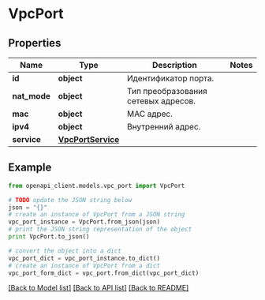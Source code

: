 # VpcPort


## Properties
Name | Type | Description | Notes
------------ | ------------- | ------------- | -------------
**id** | **object** | Идентификатор порта. | 
**nat_mode** | **object** | Тип преобразования сетевых адресов. | 
**mac** | **object** | MAC адрес. | 
**ipv4** | **object** | Внутренний адрес. | 
**service** | [**VpcPortService**](VpcPortService.md) |  | 

## Example

```python
from openapi_client.models.vpc_port import VpcPort

# TODO update the JSON string below
json = "{}"
# create an instance of VpcPort from a JSON string
vpc_port_instance = VpcPort.from_json(json)
# print the JSON string representation of the object
print VpcPort.to_json()

# convert the object into a dict
vpc_port_dict = vpc_port_instance.to_dict()
# create an instance of VpcPort from a dict
vpc_port_form_dict = vpc_port.from_dict(vpc_port_dict)
```
[[Back to Model list]](../README.md#documentation-for-models) [[Back to API list]](../README.md#documentation-for-api-endpoints) [[Back to README]](../README.md)


